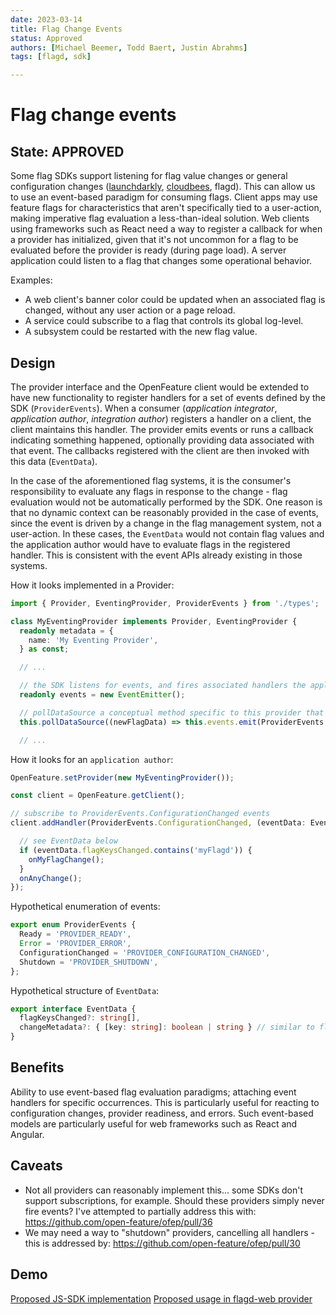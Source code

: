 ```yaml
---
date: 2023-03-14
title: Flag Change Events
status: Approved
authors: [Michael Beemer, Todd Baert, Justin Abrahms]
tags: [flagd, sdk]

---
```

# Flag change events

## State: APPROVED

Some flag SDKs support listening for flag value changes or general configuration changes ([launchdarkly](https://docs.launchdarkly.com/sdk/features/flag-changes), [cloudbees](https://docs.cloudbees.com/docs/cloudbees-feature-management/latest/reporting/configuration-fetched-handler), flagd). This can allow us to use an event-based paradigm for consuming flags. Client apps may use feature flags for characteristics that aren't specifically tied to a user-action, making imperative flag evaluation a less-than-ideal solution. Web clients using frameworks such as React need a way to register a callback for when a provider has initialized, given that it's not uncommon for a flag to be evaluated before the provider is ready (during page load). A server application could listen to a flag that changes some operational behavior.

Examples:

- A web client's banner color could be updated when an associated flag is changed, without any user action or a page reload.
- A service could subscribe to a flag that controls its global log-level.
- A subsystem could be restarted with the new flag value.

## Design

The provider interface and the OpenFeature client would be extended to have new functionality to register handlers for a set of events defined by the SDK (`ProviderEvents`). When a consumer (_application integrator_, _application author_, _integration author_) registers a handler on a client, the client maintains this handler. The provider emits events or runs a callback indicating something happened, optionally providing data associated with that event. The callbacks registered with the client are then invoked with this data (`EventData`).

In the case of the aforementioned flag systems, it is the consumer's responsibility to evaluate any flags in response to the change - flag evaluation would not be automatically performed by the SDK. One reason is that no dynamic context can be reasonably provided in the case of events, since the event is driven by a change in the flag management system, not a user-action. In these cases, the `EventData` would not contain flag values and the application author would have to evaluate flags in the registered handler. This is consistent with the event APIs already existing in those systems.

How it looks implemented in a Provider:

```ts
import { Provider, EventingProvider, ProviderEvents } from './types';

class MyEventingProvider implements Provider, EventingProvider {
  readonly metadata = {
    name: 'My Eventing Provider',
  } as const;

  // ...

  // the SDK listens for events, and fires associated handlers the application-author adds.
  readonly events = new EventEmitter();

  // pollDataSource a conceptual method specific to this provider that fires a callback if the flag source-of-truth of this provider changes.
  this.pollDataSource((newFlagData) => this.events.emit(ProviderEvents.ConfigurationChanged, newFlagData))

  // ...

```

How it looks for an `application author`:

```ts
OpenFeature.setProvider(new MyEventingProvider());

const client = OpenFeature.getClient();

// subscribe to ProviderEvents.ConfigurationChanged events
client.addHandler(ProviderEvents.ConfigurationChanged, (eventData: EventData | undefined) => {

  // see EventData below
  if (eventData.flagKeysChanged.contains('myFlagd')) {
    onMyFlagChange();
  }
  onAnyChange();
});
```

Hypothetical enumeration of events:

```ts
export enum ProviderEvents {
  Ready = 'PROVIDER_READY',
  Error = 'PROVIDER_ERROR',
  ConfigurationChanged = 'PROVIDER_CONFIGURATION_CHANGED',
  Shutdown = 'PROVIDER_SHUTDOWN',
};
```

Hypothetical structure of `EventData`:

```ts
export interface EventData {
  flagKeysChanged?: string[],
  changeMetadata?: { [key: string]: boolean | string } // similar to flag metadata
}
```

## Benefits

Ability to use event-based flag evaluation paradigms; attaching event handlers for specific occurrences. This is particularly useful for reacting to configuration changes, provider readiness, and errors. Such event-based models are particularly useful for web frameworks such as React and Angular.

## Caveats

- Not all providers can reasonably implement this... some SDKs don't support subscriptions, for example. Should these providers simply never fire events? I've attempted to partially address this with: https://github.com/open-feature/ofep/pull/36
- We may need a way to "shutdown" providers, cancelling all handlers - this is addressed by: https://github.com/open-feature/ofep/pull/30

## Demo

[Proposed JS-SDK implementation](https://github.com/open-feature/js-sdk/pull/316)
[Proposed usage in flagd-web provider](https://github.com/open-feature/js-sdk-contrib/pull/142)
